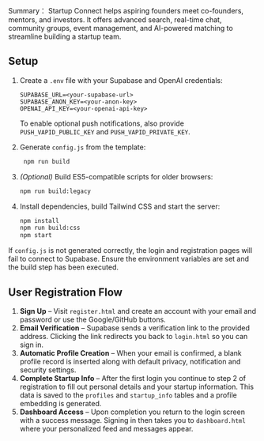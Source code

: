 Summary：
Startup Connect helps aspiring founders meet co-founders, mentors, and investors.
It offers advanced search, real-time chat, community groups, event management, and
AI-powered matching to streamline building a startup team.

## Setup

1. Create a `.env` file with your Supabase and OpenAI credentials:

   ```env
   SUPABASE_URL=<your-supabase-url>
   SUPABASE_ANON_KEY=<your-anon-key>
   OPENAI_API_KEY=<your-openai-api-key>
   ```

   To enable optional push notifications, also provide `PUSH_VAPID_PUBLIC_KEY`
   and `PUSH_VAPID_PRIVATE_KEY`.

2. Generate `config.js` from the template:

   ```bash
    npm run build
    ```

3. *(Optional)* Build ES5-compatible scripts for older browsers:

   ```bash
   npm run build:legacy
   ```
4. Install dependencies, build Tailwind CSS and start the server:

   ```bash
   npm install
   npm run build:css
   npm start
   ```

If `config.js` is not generated correctly, the login and registration pages will
fail to connect to Supabase. Ensure the environment variables are set and the
build step has been executed.

## User Registration Flow

1. **Sign Up** – Visit `register.html` and create an account with your email
   and password or use the Google/GitHub buttons.
2. **Email Verification** – Supabase sends a verification link to the provided
   address. Clicking the link redirects you back to `login.html` so you can sign
   in.
3. **Automatic Profile Creation** – When your email is confirmed, a blank
   profile record is inserted along with default privacy, notification and
   security settings.
4. **Complete Startup Info** – After the first login you continue to step 2 of
   registration to fill out personal details and your startup information. This
   data is saved to the `profiles` and `startup_info` tables and a profile
   embedding is generated.
5. **Dashboard Access** – Upon completion you return to the login screen with a
   success message. Signing in then takes you to `dashboard.html` where your
   personalized feed and messages appear.
